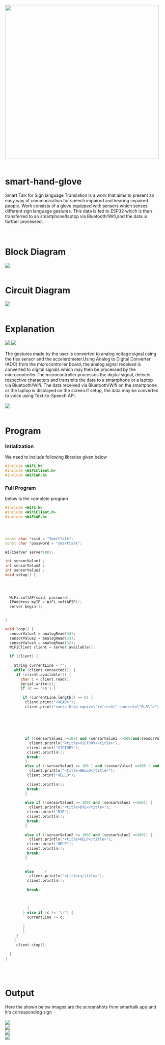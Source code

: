 
<img src="https://github.com/pscretn/smart-hand-glove/blob/master/gif/final_Trim.gif" width="500"  />  <br><br>
# smart-hand-glove
Smart Talk for Sign language Translation is a work that aims to present an easy way of communication for speech impaired and hearing impaired people. Work consists
of a glove equipped with sensors which senses different sign language gestures. This data is fed to ESP32 which is then transferred to an smartphone/laptop via
Bluetooth/Wifi,and the data is further processed.<br><br><br>
# Block Diagram 
![](/images/img2.png) <br><br>
# Circuit Diagram
![](/images/imga.png) <br><br>
# Explanation
![](/images/img3.png) ![](/images/img4.png)  <br><br>
The gestures made by the user is converted to analog voltage signal using the flex sensor and the accelerometer.Using Analog to Digital Converter (ADC) from
the microcontroller board, the analog signal received is converted to digital signals which may then be processed by the microcontroller.The microcontroller
processes the digital signal, detects respective characters and transmits the data to a smartphone or a laptop via Bluetooth/Wifi. The data received via
Bluetooth/Wifi on the smartphone or the laptop is displayed on the screen.If setup, the data may be converted to voice using Text-to-Speech API.<br><br>
![](/images/img6.png)  <br><br>
# Program
### Intialization
We need to include following  libraries given below  
```C++
#include <WiFi.h>
#include <WiFiClient.h>
#include <WiFiAP.h>
```
### Full Program
below is the complete program
```C++
#include <WiFi.h>
#include <WiFiClient.h>
#include <WiFiAP.h>




const char *ssid = "SmartTalk";
const char *password = "smarttalk";

WiFiServer server(80);

int sensorValue1 ;
int sensorValue2 ;
int sensorValue3 ;
void setup() {
 
  

  
  WiFi.softAP(ssid, password);
  IPAddress myIP = WiFi.softAPIP();
  server.begin();

  
}

void loop() {
  sensorValue1 = analogRead(34);
  sensorValue2 = analogRead(33);
  sensorValue3 = analogRead(32);
  WiFiClient client = server.available();   

  if (client) {                             
               
    String currentLine = "";                
    while (client.connected()) {            
     if (client.available()) {             
       char c = client.read();            
       Serial.write(c);                    
       if (c == '\n') {                    
          
        if (currentLine.length() == 0) {
         client.print("<HEAD>");
         client.print("<meta http-equiv=\"refresh\" content=\"0.5\">"); 
            
            
            
        

       
         if ((sensorValue1 >=100) and (sensorValue1 <=500)and(sensorValue3 >=600) and (sensorValue3 <=900)) {
           client.println("<title>VICTORY</title>");
          client.print("VICTORY");
          client.println();
          break;
         }
         else if ((sensorValue1 >= 100 ) and (sensorValue1 <=500 ) and (sensorValue3 >= 100) and (sensorValue3 <=500 )) {
           client.println("<title>HELLO</title>");
          client.print("HELLO");
          
          client.println();
          break;
         }
         
         else if ((sensorValue3 >= 100) and (sensorValue3 <=500)) {
           client.println("<title>BYE</title>");
          client.print("BYE");
          client.println();
          break;
         }
         
         else if ((sensorValue2 >= 100) and (sensorValue2 <=300)) {
           client.println("<title>HELP</title>");
          client.print("HELP");
          client.println();
          break;
         }
         
        
         else     {
           client.println("<title></title>");
          client.println();
          
          break;
          
        
           
          } 
        } else if (c != '\r') {  
          currentLine += c;     
           
        }
        }
     }
    }
     client.stop();
  
  }
}
```
<br><br>
# Output
Here the shown below images are the screenshots from smarttalk app and it's corresponding sign
<br><br>
![](/images/imgc.png)<br>
![](/images/imgd.png) <br>
![](/images/imge.png) <br>
![](/images/imgf.png) <br>

